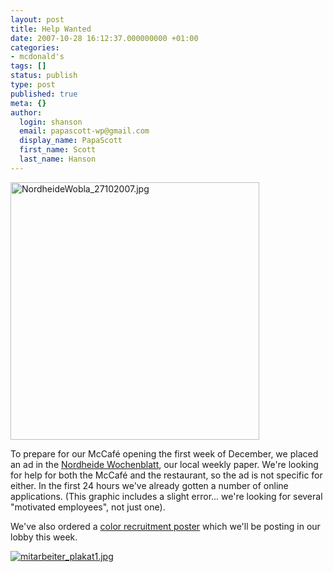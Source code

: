 ```yaml
---
layout: post
title: Help Wanted
date: 2007-10-28 16:12:37.000000000 +01:00
categories:
- mcdonald's
tags: []
status: publish
type: post
published: true
meta: {}
author:
  login: shanson
  email: papascott-wp@gmail.com
  display_name: PapaScott
  first_name: Scott
  last_name: Hanson
---
```

<p><a href="http://www.mcdonalds-nordheide.de/jobs"><img src="https://www.papascott.de/wordpress/wp-content/uploads/2007/10/nordheidewobla-271020071.jpg" alt="NordheideWobla_27102007.jpg" border="0" width="398" height="412" /></a></p>
<p>To prepare for our McCaf&eacute; opening the first week of December, we placed an ad in the <a href="http://www.kreiszeitung-wochenblatt.de/">Nordheide Wochenblatt</a>, our local weekly paper. We're looking for help for both the McCaf&eacute; and the restaurant, so the ad is not specific for either. In the first 24 hours we've already gotten a number of online applications. (This graphic includes a slight error... we're looking for several "motivated employees", not just one).</p>
<p>We've also ordered a <a href="http://www.mcdonalds-nordheide.de/2007/10/25/unser-team-sucht-motivierte-mitarbeiter">color recruitment poster</a> which we'll be posting in our lobby this week.</p>
<p><a href="http://www.mcdonalds-nordheide.de/2007/10/25/unser-team-sucht-motivierte-mitarbeiter"><img src="http://www.mcdonalds-nordheide.de/wordpress/wp-content/uploads/2007/10/mitarbeiter_plakat1.thumbnail.jpg" title="mitarbeiter_plakat1.jpg" alt="mitarbeiter_plakat1.jpg" /></a></p>
